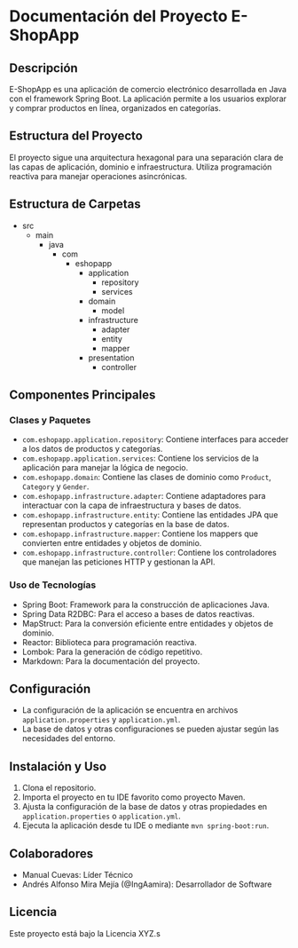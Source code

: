 # Documentación del Proyecto E-ShopApp

## Descripción
E-ShopApp es una aplicación de comercio electrónico desarrollada en Java con el framework Spring Boot. La aplicación permite a los usuarios explorar y comprar productos en línea, organizados en categorías.

## Estructura del Proyecto
El proyecto sigue una arquitectura hexagonal para una separación clara de las capas de aplicación, dominio e infraestructura. Utiliza programación reactiva para manejar operaciones asincrónicas.

## Estructura de Carpetas

- src
    - main
        - java
            - com
                - eshopapp
                    - application
                        - repository
                        - services
                    - domain
                        - model
                    - infrastructure
                        - adapter
                        - entity
                        - mapper
                    - presentation
                        - controller


## Componentes Principales

### Clases y Paquetes

- `com.eshopapp.application.repository`: Contiene interfaces para acceder a los datos de productos y categorías.
- `com.eshopapp.application.services`: Contiene los servicios de la aplicación para manejar la lógica de negocio.
- `com.eshopapp.domain`: Contiene las clases de dominio como `Product`, `Category` y `Gender`.
- `com.eshopapp.infrastructure.adapter`: Contiene adaptadores para interactuar con la capa de infraestructura y bases de datos.
- `com.eshopapp.infrastructure.entity`: Contiene las entidades JPA que representan productos y categorías en la base de datos.
- `com.eshopapp.infrastructure.mapper`: Contiene los mappers que convierten entre entidades y objetos de dominio.
- `com.eshopapp.infrastructure.controller`: Contiene los controladores que manejan las peticiones HTTP y gestionan la API.

### Uso de Tecnologías

- Spring Boot: Framework para la construcción de aplicaciones Java.
- Spring Data R2DBC: Para el acceso a bases de datos reactivas.
- MapStruct: Para la conversión eficiente entre entidades y objetos de dominio.
- Reactor: Biblioteca para programación reactiva.
- Lombok: Para la generación de código repetitivo.
- Markdown: Para la documentación del proyecto.

## Configuración

- La configuración de la aplicación se encuentra en archivos `application.properties` y `application.yml`.
- La base de datos y otras configuraciones se pueden ajustar según las necesidades del entorno.

## Instalación y Uso

1. Clona el repositorio.
2. Importa el proyecto en tu IDE favorito como proyecto Maven.
3. Ajusta la configuración de la base de datos y otras propiedades en `application.properties` o `application.yml`.
4. Ejecuta la aplicación desde tu IDE o mediante `mvn spring-boot:run`.

## Colaboradores

- Manual Cuevas: Líder Técnico
- Andrés Alfonso Mira Mejía (@IngAamira): Desarrollador de Software

## Licencia

Este proyecto está bajo la Licencia XYZ.s


